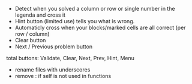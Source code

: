 - Detect when you solved a column or row or single number in the legenda and cross it
- Hint button (limited use) tells you what is wrong.
- Automaticly cross when your blocks/marked cells are all correct (per row / column)
- Clear button
- Next / Previous problem button

total buttons: Validate, Clear, Next, Prev, Hint, Menu

- rename files with underscores
- remove : if self is not used in functions